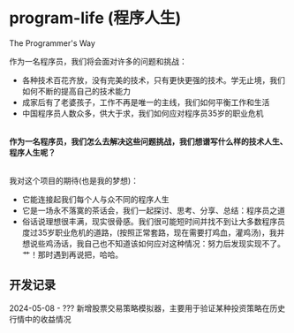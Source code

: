 # program-life (程序人生)
The Programmer's Way
  
作为一名程序员，我们将会面对许多的问题和挑战：
* 各种技术百花齐放，没有完美的技术，只有更快更强的技术。学无止境，我们如何不断的提高自己的技术能力
* 成家后有了老婆孩子，工作不再是唯一的主线，我们如何平衡工作和生活
* 中国程序员人数众多，供大于求，我们如何应对程序员35岁的职业危机
   
&nbsp;  
**作为一名程序员，我们怎么去解决这些问题挑战，我们想谱写什么样的技术人生、程序人生呢？**   
&nbsp; 
  
我对这个项目的期待(也是我的梦想)：
* 它能连接起我们每个人与众不同的程序人生
* 它是一场永不落寞的茶话会，我们一起探讨、思考、分享、总结：程序员之道
* 俗话说理想很丰满，现实很骨感。我们很可能短时间并找不到让大多数程序员度过35岁职业危机的道路，(按照正常套路，现在需要打鸡血，灌鸡汤)，我并想说些鸡汤话，我自己也不知道该如何应对这种情况：努力后发现实现不了。艹！那时遇到再说把，哈哈。

## 开发记录
2024-05-08 - ???  新增股票交易策略模拟器，主要用于验证某种投资策略在历史行情中的收益情况